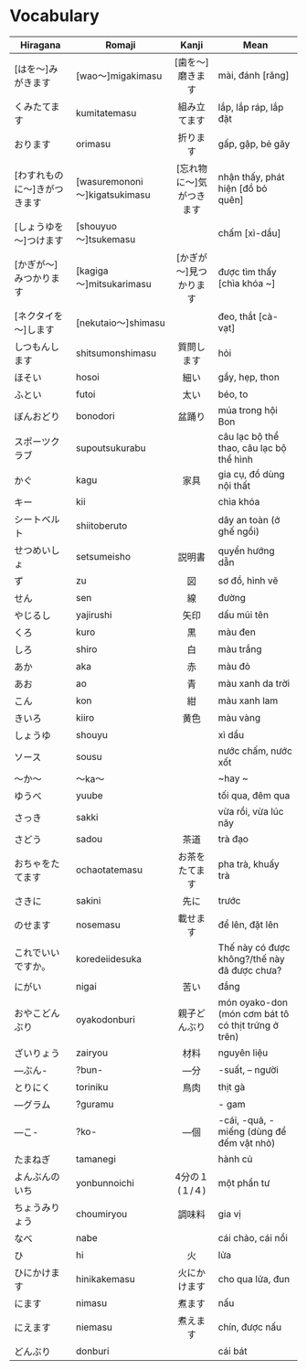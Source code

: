 # Vocabulary

|Hiragana   | Romaji | Kanji | Mean |
|-----------|--------|:-----:|------|
| [はを～]みがきます| [wao～]migakimasu| [歯を～]磨きます| mài, đánh [răng]
| くみたてます| kumitatemasu| 組み立てます| lắp, lắp ráp, lắp đặt
| おります| orimasu| 折ります| gấp, gập, bẻ gãy
| [わすれものに～]きがつきます| [wasuremononi～]kigatsukimasu|  [忘れ物に～]気がつきます| nhận thấy, phát hiện [đồ bỏ quên]
| [しょうゆを～]つけます| [shouyuo～]tsukemasu| | chấm [xì-dầu]
| [かぎが～]みつかります| [kagiga～]mitsukarimasu| [かぎが～]見つかります| được tìm thấy [chìa khóa ~]
| [ネクタイを～]します| [nekutaio～]shimasu| | đeo, thắt [cà-vạt]
| しつもんします| shitsumonshimasu| 質問します| hỏi
| ほそい| hosoi| 細い| gầy, hẹp, thon
| ふとい| futoi| 太い| béo, to
| ぼんおどり| bonodori| 盆踊り| múa trong hội Bon
| スポーツクラブ| supoutsukurabu| | câu lạc bộ thể thao, câu lạc bộ thể hình
| かぐ| kagu| 家具| gia cụ, đồ dùng nội thất
| キー| kii| | chìa khóa
| シートベルト| shiitoberuto| | dây an toàn (ở ghế ngồi)
| せつめいしょ| setsumeisho| 説明書 | quyển hướng dẫn
| ず| zu| 図| sơ đồ, hình vẽ
| せん| sen| 線| đường
| やじるし| yajirushi| 矢印| dấu mũi tên
| くろ| kuro| 黒| màu đen
| しろ| shiro| 白| màu trắng
| あか| aka| 赤| màu đỏ
| あお| ao| 青| màu xanh da trời
| こん| kon| 紺| màu xanh lam
| きいろ| kiiro| 黄色| màu vàng
| しょうゆ| shouyu| | xì dầu
| ソース| sousu| | nước chấm, nước xốt
| ～か～| ～ka～| | ~hay ~
| ゆうべ| yuube| | tối qua, đêm qua
| さっき| sakki| | vừa rồi, vừa lúc nãy
| さどう| sadou| 茶道| trà đạo
| おちゃをたてます| ochaotatemasu| お茶をたてます| pha trà, khuấy trà
| さきに| sakini| 先に| trước
| のせます| nosemasu| 載せます | để lên, đặt lên
| これでいいですか。| koredeiidesuka| | Thế này có được không?/thế này đã được chưa?
| にがい| nigai| 苦い | đắng
| おやこどんぶり| oyakodonburi| 親子どんぶり| món oyako-don (món cơm bát tô có thịt trứng ở trên)
| ざいりょう| zairyou| 材料| nguyên liệu
| ―ぶん-| ?bun-| ―分| -suất, – người
| とりにく| toriniku| 鳥肉| thịt gà
| ―グラム| ?guramu| | - gam
| ―こ-| ?ko-| ―個| -cái, -quả, - miếng (dùng để đếm vật nhỏ)
| たまねぎ| tamanegi| | hành củ
| よんぶんのいち| yonbunnoichi| 4分の１　(１/４)| một phần tư
| ちょうみりょう| choumiryou| 調味料| gia vị
| なべ| nabe| | cái chảo, cái nồi
| ひ| hi| 火| lửa
| ひにかけます| hinikakemasu| 火にかけます|  cho qua lửa, đun
| にます| nimasu| 煮ます| nấu
| にえます| niemasu| 煮えます| chín, được nấu
| どんぶり| donburi| | cái bát
